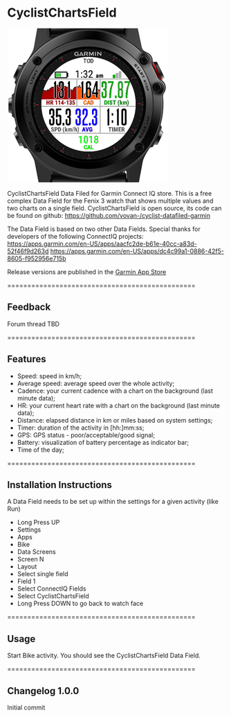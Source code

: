# CyclistChartsField

![CyclistChartsField Screenshot](/docs/img/CyclistChartsField-emulator.png)

CyclistChartsField Data Filed for Garmin Connect IQ store.
This is a free complex Data Field for the Fenix 3 watch that shows multiple values and two charts on a single field. 
CyclistChartsField is open source, its code can be found on github: https://github.com/vovan-/cyclist-datafiled-garmin

The Data Field is based on two other Data Fields. Special thanks for developers of the following ConnectIQ projects:
https://apps.garmin.com/en-US/apps/aacfc2de-b61e-40cc-a83d-52f46f9d263d
https://apps.garmin.com/en-US/apps/dc4c99a1-0886-42f5-8605-f952956e715b

Release versions are published in the [Garmin App Store](https://apps.garmin.com/en-US/apps/)

===============================================

## Feedback

Forum thread TBD

===============================================

## Features
* Speed: speed in km/h;
* Average speed: average speed over the whole activity;
* Cadence: your current cadence with a chart on the background (last minute data);
* HR: your current heart rate with a chart on the background (last minute data);
* Distance: elapsed distance in km or miles based on system settings;
* Timer: duration of the activity in [hh:]mm:ss;
* GPS: GPS status - poor/acceptable/good signal;
* Battery: visualization of battery percentage as indicator bar;
* Time of the day;

===============================================

## Installation Instructions
A Data Field needs to be set up within the settings for a given activity (like Run)

* Long Press UP
* Settings
* Apps
* Bike
* Data Screens
* Screen N
* Layout
* Select single field
* Field 1
* Select ConnectIQ Fields
* Select CyclistChartsField
* Long Press DOWN to go back to watch face

===============================================

## Usage
Start Bike activity.
You should see the CyclistChartsField Data Field.

===============================================

## Changelog 1.0.0
Initial commit
